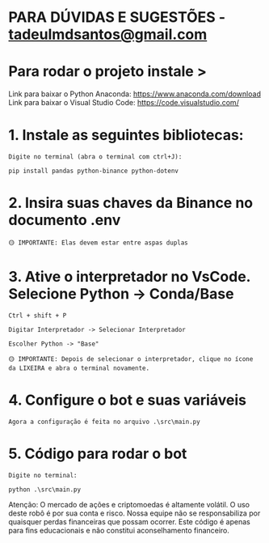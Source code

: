 # PARA DÚVIDAS E SUGESTÕES - tadeulmdsantos@gmail.com

# Para rodar o projeto instale >
Link para baixar o Python Anaconda: https://www.anaconda.com/download
Link para baixar o Visual Studio Code:​ https://code.visualstudio.com/


# 1. Instale as seguintes bibliotecas:

    Digite no terminal (abra o terminal com ctrl+J):

    pip install pandas python-binance python-dotenv

# 2. Insira suas chaves da Binance no documento .env

    🟡 IMPORTANTE: Elas devem estar entre aspas duplas

# 3. Ative o interpretador no VsCode. Selecione Python -> Conda/Base

    Ctrl + shift + P

    Digitar Interpretador -> Selecionar Interpretador

    Escolher Python -> "Base"

    🟡 IMPORTANTE: Depois de selecionar o interpretador, clique no ícone da LIXEIRA e abra o terminal novamente.

# 4. Configure o bot e suas variáveis

    Agora a configuração é feita no arquivo .\src\main.py

# 5. Código para rodar o bot

    Digite no terminal:

    python .\src\main.py

Atenção: O mercado de ações e criptomoedas é altamente volátil. O uso deste robô é por sua conta e risco. Nossa equipe não se responsabiliza por quaisquer perdas financeiras que possam ocorrer. Este código é apenas para fins educacionais e não constitui aconselhamento financeiro.
